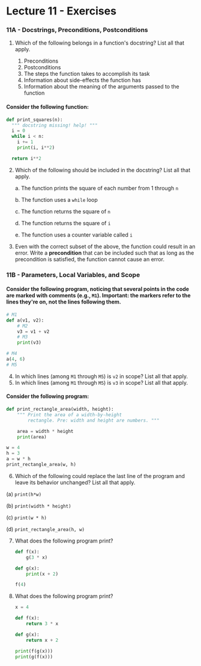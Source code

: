 # Lecture 11 - Exercises

### 11A - Docstrings, Preconditions, Postconditions

1. Which of the following belongs in a function's docstring? List all that apply.          

   1. Preconditions
   2. Postconditions
   3. The steps the function takes to accomplish its task
   4. Information about side-effects the function has
   5. Information about the meaning of the arguments passed to the function

#### Consider the following function:

   ```python
   def print_squares(n):
     """ docstring missing! help! """
     i = 0
     while i < n:
       i += 1
       print(i, i**2)
   
     return i**2
   ```

2. Which of the following should be included in the docstring? List all that apply.
   
   a. The function prints the square of each number from 1 through `n`

   b. The function uses a `while` loop

   c. The function returns the square of `n`

   d. The function returns the square of `i`

   e. The function uses a counter variable called `i`

4. Even with the correct subset of the above, the function could result in an error. Write a **precondition** that can be included such that as long as the precondition is satisfied, the function cannot cause an error.

### 11B - Parameters, Local Variables, and Scope

#### Consider the following program, noticing that several points in the code are marked with comments (e.g., `M1`). **Important:** the markers refer to the lines they're **on**, not the lines following them.

   ```python
   # M1
   def a(v1, v2):
       # M2
       v3 = v1 + v2
       # M3
       print(v3)
   
   # M4
   a(4, 6)
   # M5
   ```

4. In which lines (among `M1` through `M5`) is `v2` in scope? List all that apply.
5. In which lines (among `M1` through `M5`) is `v3` in scope? List all that apply.

#### Consider the following program:

   ```python
   def print_rectangle_area(width, height):
       """ Print the area of a width-by-height
           rectangle. Pre: width and height are numbers. """
   
       area = width * height
       print(area)
   
   w = 4
   h = 3
   a = w * h
   print_rectangle_area(w, h)
   ```

 6. Which of the following could replace the last line of the program and leave its behavior unchanged? List all that apply.

   (a) `print(h*w)`

   (b) `print(width * height)`

   (c) `print(w * h)`

   (d) `print_rectangle_area(h, w)`

7. What does the following program print?

   ```python
   def f(x):
       g(3 * x)
   
   def g(x):
       print(x + 2)
   
   f(4)
   ```

8. What does the following program print?

   ```python
   x = 4
   
   def f(x):
       return 3 * x
   
   def g(x):
       return x + 2
   
   print(f(g(x)))
   print(g(f(x)))
   ```


